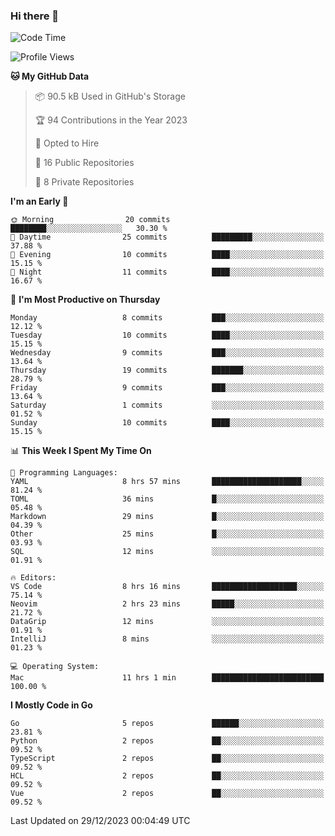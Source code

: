 ### Hi there 👋
<!--![visitors](https://visitor-badge.glitch.me/badge?page_id=d0zingcat)-->
<!--
**d0zingcat/d0zingcat** is a ✨ _special_ ✨ repository because its `README.md` (this file) appears on your GitHub profile.

Here are some ideas to get you started:

- 🔭 I’m currently working on ...
- 🌱 I’m currently learning ...
- 👯 I’m looking to collaborate on ...
- 🤔 I’m looking for help with ...
- 💬 Ask me about ...
- 📫 How to reach me: ...
- 😄 Pronouns: ...
- ⚡ Fun fact: ...
-->
<!--START_SECTION:waka-->
![Code Time](http://img.shields.io/badge/Code%20Time-3%2C271%20hrs%2035%20mins-blue)

![Profile Views](http://img.shields.io/badge/Profile%20Views-1-blue)

**🐱 My GitHub Data** 

> 📦 90.5 kB Used in GitHub's Storage 
 > 
> 🏆 94 Contributions in the Year 2023
 > 
> 💼 Opted to Hire
 > 
> 📜 16 Public Repositories 
 > 
> 🔑 8 Private Repositories 
 > 
**I'm an Early 🐤** 

```text
🌞 Morning                20 commits          ████████░░░░░░░░░░░░░░░░░   30.30 % 
🌆 Daytime                25 commits          █████████░░░░░░░░░░░░░░░░   37.88 % 
🌃 Evening                10 commits          ████░░░░░░░░░░░░░░░░░░░░░   15.15 % 
🌙 Night                  11 commits          ████░░░░░░░░░░░░░░░░░░░░░   16.67 % 
```
📅 **I'm Most Productive on Thursday** 

```text
Monday                   8 commits           ███░░░░░░░░░░░░░░░░░░░░░░   12.12 % 
Tuesday                  10 commits          ████░░░░░░░░░░░░░░░░░░░░░   15.15 % 
Wednesday                9 commits           ███░░░░░░░░░░░░░░░░░░░░░░   13.64 % 
Thursday                 19 commits          ███████░░░░░░░░░░░░░░░░░░   28.79 % 
Friday                   9 commits           ███░░░░░░░░░░░░░░░░░░░░░░   13.64 % 
Saturday                 1 commits           ░░░░░░░░░░░░░░░░░░░░░░░░░   01.52 % 
Sunday                   10 commits          ████░░░░░░░░░░░░░░░░░░░░░   15.15 % 
```


📊 **This Week I Spent My Time On** 

```text
💬 Programming Languages: 
YAML                     8 hrs 57 mins       ████████████████████░░░░░   81.24 % 
TOML                     36 mins             █░░░░░░░░░░░░░░░░░░░░░░░░   05.48 % 
Markdown                 29 mins             █░░░░░░░░░░░░░░░░░░░░░░░░   04.39 % 
Other                    25 mins             █░░░░░░░░░░░░░░░░░░░░░░░░   03.93 % 
SQL                      12 mins             ░░░░░░░░░░░░░░░░░░░░░░░░░   01.91 % 

🔥 Editors: 
VS Code                  8 hrs 16 mins       ███████████████████░░░░░░   75.14 % 
Neovim                   2 hrs 23 mins       █████░░░░░░░░░░░░░░░░░░░░   21.72 % 
DataGrip                 12 mins             ░░░░░░░░░░░░░░░░░░░░░░░░░   01.91 % 
IntelliJ                 8 mins              ░░░░░░░░░░░░░░░░░░░░░░░░░   01.23 % 

💻 Operating System: 
Mac                      11 hrs 1 min        █████████████████████████   100.00 % 
```

**I Mostly Code in Go** 

```text
Go                       5 repos             ██████░░░░░░░░░░░░░░░░░░░   23.81 % 
Python                   2 repos             ██░░░░░░░░░░░░░░░░░░░░░░░   09.52 % 
TypeScript               2 repos             ██░░░░░░░░░░░░░░░░░░░░░░░   09.52 % 
HCL                      2 repos             ██░░░░░░░░░░░░░░░░░░░░░░░   09.52 % 
Vue                      2 repos             ██░░░░░░░░░░░░░░░░░░░░░░░   09.52 % 
```




 Last Updated on 29/12/2023 00:04:49 UTC
<!--END_SECTION:waka-->

